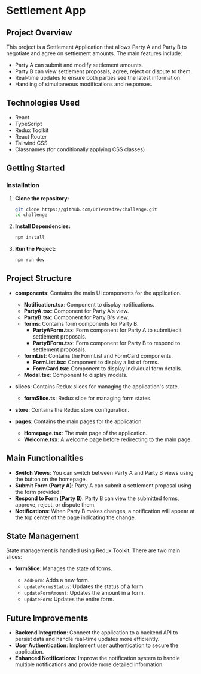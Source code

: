 # Settlement App

## Project Overview

This project is a Settlement Application that allows Party A and Party B to negotiate and agree on settlement amounts. The main features include:

- Party A can submit and modify settlement amounts.
- Party B can view settlement proposals, agree, reject or dispute to them.
- Real-time updates to ensure both parties see the latest information.
- Handling of simultaneous modifications and responses.

## Technologies Used

- React
- TypeScript
- Redux Toolkit
- React Router
- Tailwind CSS
- Classnames (for conditionally applying CSS classes)

## Getting Started

### Installation

1. **Clone the repository:**

   ```bash
   git clone https://github.com/DrTevzadze/challenge.git
   cd challenge

   ```

2. **Install Dependencies:**

   ```bash
   npm install

   ```

3. **Run the Project:**
   ```bash
   npm run dev
   ```

## Project Structure

- **components**: Contains the main UI components for the application.

  - **Notification.tsx**: Component to display notifications.
  - **PartyA.tsx**: Component for Party A's view.
  - **PartyB.tsx**: Component for Party B's view.
  - **forms**: Contains form components for Party B.
    - **PartyAForm.tsx**: Form component for Party A to submit/edit settlement proposals.
    - **PartyBForm.tsx**: Form component for Party B to respond to settlement proposals.
  - **formList**: Contains the FormList and FormCard components.
    - **FormList.tsx**: Component to display a list of forms.
    - **FormCard.tsx**: Component to display individual form details.
  - **Modal.tsx**: Component to display modals.

- **slices**: Contains Redux slices for managing the application's state.

  - **formSlice.ts**: Redux slice for managing form states.

- **store**: Contains the Redux store configuration.

- **pages**: Contains the main pages for the application.
  - **Homepage.tsx**: The main page of the application.
  - **Welcome.tsx**: A welcome page before redirecting to the main page.

## Main Functionalities

- **Switch Views**: You can switch between Party A and Party B views using the button on the homepage.
- **Submit Form (Party A)**: Party A can submit a settlement proposal using the form provided.
- **Respond to Form (Party B)**: Party B can view the submitted forms, approve, reject, or dispute them.
- **Notifications**: When Party B makes changes, a notification will appear at the top center of the page indicating the change.

## State Management

State management is handled using Redux Toolkit. There are two main slices:

- **formSlice**: Manages the state of forms.

  - `addForm`: Adds a new form.
  - `updateFormsStatus`: Updates the status of a form.
  - `updateFormAmount`: Updates the amount in a form.
  - `updateForm`: Updates the entire form.

## Future Improvements

- **Backend Integration**: Connect the application to a backend API to persist data and handle real-time updates more efficiently.
- **User Authentication**: Implement user authentication to secure the application.
- **Enhanced Notifications**: Improve the notification system to handle multiple notifications and provide more detailed information.
